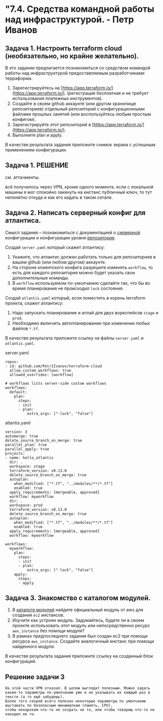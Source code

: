 <h1>"7.4. Средства командной работы над инфраструктурой. - Петр Иванов</h1>

## Задача 1. Настроить terraform cloud (необязательно, но крайне желательно).

В это задании предлагается познакомиться со средством командой работы над инфраструктурой предоставляемым
разработчиками терраформа. 

1. Зарегистрируйтесь на [https://app.terraform.io/](https://app.terraform.io/).
(регистрация бесплатная и не требует использования платежных инструментов).
1. Создайте в своем github аккаунте (или другом хранилище репозиториев) отдельный репозиторий с
 конфигурационными файлами прошлых занятий (или воспользуйтесь любым простым конфигом).
1. Зарегистрируйте этот репозиторий в [https://app.terraform.io/](https://app.terraform.io/).
1. Выполните plan и apply. 

В качестве результата задания приложите снимок экрана с успешным применением конфигурации.

## Задача 1. РЕШЕНИЕ

см. аттачменты. 

всё получилось через VPN, кроме одного момента. 
если с локальной машины я мог спокойно закинуть на инстанс публичный ключ, то тут непонятно откуда и как его кидать в таком сетапе. 


 
## Задача 2. Написать серверный конфиг для атлантиса. 

Смысл задания – познакомиться с документацией 
о [серверной](https://www.runatlantis.io/docs/server-side-repo-config.html) конфигурации и конфигурации уровня 
 [репозитория](https://www.runatlantis.io/docs/repo-level-atlantis-yaml.html).

Создай `server.yaml` который скажет атлантису:
1. Укажите, что атлантис должен работать только для репозиториев в вашем github (или любом другом) аккаунте.
1. На стороне клиентского конфига разрешите изменять `workflow`, то есть для каждого репозитория можно 
будет указать свои дополнительные команды. 
1. В `workflow` используемом по-умолчанию сделайте так, что бы во время планирования не происходил `lock` состояния.

Создай `atlantis.yaml` который, если поместить в корень terraform проекта, скажет атлантису:
1. Надо запускать планирование и аплай для двух воркспейсов `stage` и `prod`.
1. Необходимо включить автопланирование при изменении любых файлов `*.tf`.

В качестве результата приложите ссылку на файлы `server.yaml` и `atlantis.yaml`.

server.yaml
~~~
repos:
- id: github.com/PetrIIvanov/terraform-cloud
  allow_custom_workflows: true
  allowed_overrides: [workflow]

# workflows lists server-side custom workflows
workflows:
  default:
    plan:
      steps:
      - init
      - plan:
          extra_args: ["-lock", "false"]
~~~

atlantis.yaml
~~~
version: 3
automerge: true
delete_source_branch_on_merge: true
parallel_plan: true
parallel_apply: true
projects:
- name: hello_atlantis
  dir: .
  workspace: stage
  terraform_version: v0.13.0
  delete_source_branch_on_merge: true
  autoplan:
    when_modified: ["*.tf", "../modules/**/*.tf"]
    enabled: true
  apply_requirements: [mergeable, approved]
  workflow: myworkflow
  dir: .
  workspace: prod
  terraform_version: v0.13.0
  delete_source_branch_on_merge: true
  autoplan:
    when_modified: ["*.tf", "../modules/**/*.tf"]
    enabled: true
  apply_requirements: [mergeable, approved]
  workflow: myworkflow

workflows:
  myworkflow:
    plan:
      steps:
      - init
      - plan:
          extra_args: ["-lock", "false"]
    apply:
      steps:
      - apply
~~~


## Задача 3. Знакомство с каталогом модулей. 

1. В [каталоге модулей](https://registry.terraform.io/browse/modules) найдите официальный модуль от aws для создания
`ec2` инстансов. 
2. Изучите как устроен модуль. Задумайтесь, будете ли в своем проекте использовать этот модуль или непосредственно 
ресурс `aws_instance` без помощи модуля?
3. В рамках предпоследнего задания был создан ec2 при помощи ресурса `aws_instance`. 
Создайте аналогичный инстанс при помощи найденного модуля.   

В качестве результата задания приложите ссылку на созданный блок конфигураций.

## Решение задачи 3

~~~
На этой части VPN отказал. В целом выглядит полезным. Можно задать какие-то параметры по-умолчанию уже и не указывать их каждый раз в тексте (а то ещё забудешь). 
Более того скорей всего полезно некоторые параметры по умолчанию выставить по безопасным минималкам (память, CPU), 
чтобы ненароком что-то не создать не то, или чтобы товарищ что-то не накодил не то.   
~~~